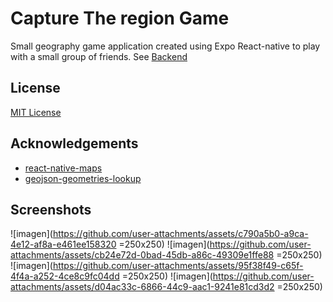
# Capture The region Game

Small geography game application created using Expo React-native to play with a small group of friends.
See [Backend](https://github.com/KenjiEtsu/Capture-The-region-Game-BACK)
## License

[MIT License](https://choosealicense.com/licenses/mit/)


## Acknowledgements

 - [react-native-maps](https://github.com/react-native-maps/react-native-maps)
 - [geojson-geometries-lookup](https://github.com/simonepri/geojson-geometries-lookup)


## Screenshots

![imagen](https://github.com/user-attachments/assets/c790a5b0-a9ca-4e12-af8a-e461ee158320 =250x250)
![imagen](https://github.com/user-attachments/assets/cb24e72d-0bad-45db-a86c-49309e1ffe88 =250x250)
![imagen](https://github.com/user-attachments/assets/95f38f49-c65f-4f4a-a252-4ce8c9fc04dd =250x250)
![imagen](https://github.com/user-attachments/assets/d04ac33c-6866-44c9-aac1-9241e81cd3d2 =250x250)
